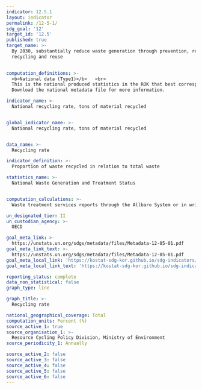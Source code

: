 ```yaml
---
indicator: 12.5.1
layout: indicator
permalink: /12-5-1/
sdg_goal: '12'
target_id: '12.5'
published: true
target_name: >-
  By 2030, substantially reduce waste generation through prevention, reduction,
  recycling and reuse
  

computation_definitions: >-
  <b>National data (Type1)</b>   <br>
  This is the national produced statistics in the ROK that best corresponds to the definition of UN SDGs indicators. <br>
  Download the national metadata file for more information.

indicator_name: >-
  National recycling rate, tons of material recycled


global_indicator_name: >-
  National recycling rate, tons of material recycled


data_name: >-
  Recycling rate 

indicator_definition: >-
  Proportion of waste recycled in relation to total waste 

statistics_name: >-
  National Waste Generation and Treatment Status 


computation_calculations: >-
  Waste treatment services reports through the Allbaro System or in writing to municipalities; cities and provinces compile the data (reported statistics).  

un_designated_tier: II
un_custodian_agency: >-
  OECD 

goal_meta_link: >-
  https://unstats.un.org/sdgs/metadata/files/Metadata-12-05-01.pdf   
goal_meta_link_text: >-
  https://unstats.un.org/sdgs/metadata/files/Metadata-12-05-01.pdf   
goal_meta_local_link: 'https://kostat-sdg-kor.github.io/sdg-indicators/public/data/Metadata-12-05-01_ENG.pdf'
goal_meta_local_link_text: 'https://kostat-sdg-kor.github.io/sdg-indicators/public/data/Metadata-12-05-01_ENG.pdf'

reporting_status: complete
data_non_statistical: false
graph_type: line

graph_title: >-
  Recycling rate 

national_geographical_coverage: Total
computation_units: Percent (%)
source_active_1: true
source_organisation_1: >-
  Resource Cycling Policy Division, Ministry of Environment 
source_periodicity_1: Annually 

source_active_2: false
source_active_3: false
source_active_4: false
source_active_5: false
source_active_6: false
---
```

